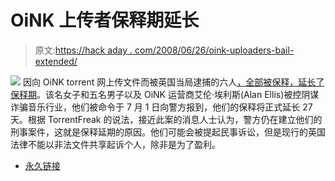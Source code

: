 # OiNK 上传者保释期延长

> 原文:[https://hack aday . com/2008/06/26/oink-uploaders-bail-extended/](https://hackaday.com/2008/06/26/oink-uploaders-bail-extended/)

![](../Images/4bcc14134c8d029065ede8d3d6992a81.png)
因向 OiNK torrent 网上传文件而被英国当局逮捕的六人[，全部被保释，](http://www.hackaday.com/2008/05/30/oink-arrests/)[延长了保释期](http://torrentfreak.com/arrested-oink-uploaders-will-see-bail-extended-080626/)。该名女子和五名男子以及 OiNK 运营商艾伦·埃利斯(Alan Ellis)被控阴谋诈骗音乐行业，他们被命令于 7 月 1 日向警方报到，他们的保释将正式延长 27 天。根据 TorrentFreak 的说法，接近此案的消息人士认为，警方仍在建立他们的刑事案件，这就是保释延期的原因。他们可能会被提起民事诉讼，但是现行的英国法律不能以非法文件共享起诉个人，除非是为了盈利。

*   [永久链接](http://torrentfreak.com/arrested-oink-uploaders-will-see-bail-extended-080626/)